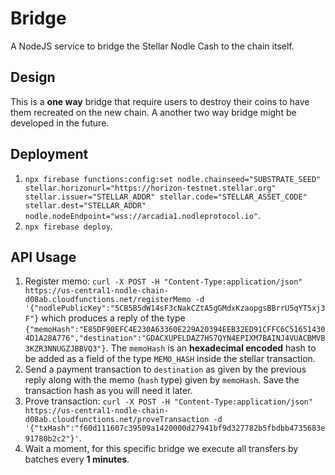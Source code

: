 # Bridge
A NodeJS service to bridge the Stellar Nodle Cash to the chain itself.

## Design
This is a **one way** bridge that require users to destroy their coins to have them recreated on the new chain. A another two way bridge might be developed in the future.

## Deployment
1. `npx firebase functions:config:set nodle.chainseed="SUBSTRATE_SEED" stellar.horizonurl="https://horizon-testnet.stellar.org" stellar.issuer="STELLAR_ADDR" stellar.code="STELLAR_ASSET_CODE" stellar.dest="STELLAR_ADDR" nodle.nodeEndpoint="wss://arcadia1.nodleprotocol.io"`.
2. `npx firebase deploy`.

## API Usage
1. Register memo: `curl -X POST -H "Content-Type:application/json" https://us-central1-nodle-chain-d08ab.cloudfunctions.net/registerMemo -d '{"nodlePublicKey":"5CB5B5dW14sF3cNakCZtA5gGMdxKzaopgsBBrrU5qYT5xj3F"}` which produces a reply of the type `{"memoHash":"E85DF90EFC4E230A63360E229A20394EEB32ED91CFFC6C516514304D1A28A776","destination":"GDACXUPELDAZ7HS7QYN4EPIXM7BAINJ4VUACBMVB3KZR3NNUGZJBBVQ3"}`. The `memoHash` is an **hexadecimal encoded** hash to be added as a field of the type `MEMO_HASH` inside the stellar transaction.
2. Send a payment transaction to `destination` as given by the previous reply along with the memo (`hash` type) given by `memoHash`. Save the transaction hash as you will need it later.
3. Prove transaction: `curl -X POST -H "Content-Type:application/json" https://us-central1-nodle-chain-d08ab.cloudfunctions.net/proveTransaction -d '{"txHash":"f60d111607c39509a1420000d27941bf9d327782b5fbdbb4735683e91780b2c2"}'`.
4. Wait a moment, for this specific bridge we execute all transfers by batches every **1 minutes**.